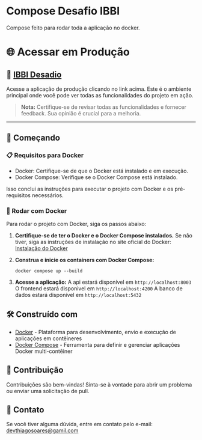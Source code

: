 # Compose Desafio IBBI

Compose feito para rodar toda a aplicação no docker.

# 🌐 Acessar em Produção

## 🚀 [IBBI Desadio](https://ibbi-ui.vercel.app)


Acesse a aplicação de produção clicando no link acima. Este é o ambiente principal onde você pode ver todas as funcionalidades do projeto em ação.

> **Nota:** Certifique-se de revisar todas as funcionalidades e fornecer feedback. Sua opinião é crucial para a melhoria.

---

## 🚀 Começando

### 📋 Requisitos para Docker
- Docker: Certifique-se de que o Docker está instalado e em execução.
- Docker Compose: Verifique se o Docker Compose está instalado.

Isso conclui as instruções para executar o projeto com Docker e os pré-requisitos necessários.

### 🐳 Rodar com Docker
Para rodar o projeto com Docker, siga os passos abaixo:

1. **Certifique-se de ter o Docker e o Docker Compose instalados.** Se não tiver, siga as instruções de instalação no site oficial do Docker: [Instalação do Docker](https://docs.docker.com/get-docker/)

2. **Construa e inicie os containers com Docker Compose:**
    ```
    docker compose up --build
    ```

3. **Acesse a aplicação:**
   A api estará disponível em `http://localhost:8003`
   O frontend estará disponivel em `http://localhost:4200`
   A banco de dados estará disponível em `http://localhost:5432`

## 🛠️ Construído com
* [Docker](https://www.docker.com/) - Plataforma para desenvolvimento, envio e execução de aplicações em contêineres
* [Docker Compose](https://docs.docker.com/compose/) - Ferramenta para definir e gerenciar aplicações Docker multi-contêiner

## 🤝 Contribuição
Contribuições são bem-vindas! Sinta-se à vontade para abrir um problema ou enviar uma solicitação de pull.

## 📧 Contato
Se você tiver alguma dúvida, entre em contato pelo e-mail: devthiagosoares@gamil.com
